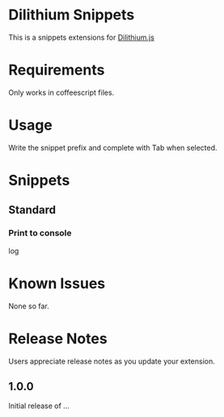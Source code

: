 # Dilithium Snippets

This is a snippets extensions for [Dilithium.js](https://github.com/teacherseat/dilithium.js)

# Requirements

Only works in coffeescript files. 

# Usage

Write the snippet prefix and complete with Tab when selected.

# Snippets

## Standard

### **Print to console**

log

###




# Known Issues

None so far.

# Release Notes

Users appreciate release notes as you update your extension.

## 1.0.0

Initial release of ...

